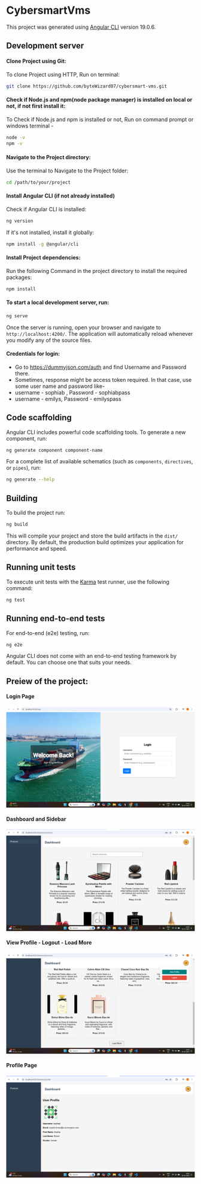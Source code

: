 # CybersmartVms

This project was generated using [Angular CLI](https://github.com/angular/angular-cli) version 19.0.6.

## Development server

#### Clone Project using Git:

To clone Project using HTTP, Run on terminal:

```bash
git clone https://github.com/byteWizard07/cybersmart-vms.git
```

#### Check if Node.js and npm(node package manager) is installed on local or not, if not first install it:

To Check if Node.js and npm is installed or not, Run on command prompt or windows terminal - 

```bash
node -v
npm -v
```

#### Navigate to the Project directory:

Use the terminal to Navigate to the Project folder:

```bash
cd /path/to/your/project
```

#### Install Angular CLI (if not already installed)

Check if Angular CLI is installed:

```bash
ng version
```

If it's not installed, install it globally:

```bash
npm install -g @angular/cli
```

#### Install Project dependencies:

Run the following Command in the project directory to install the required packages:

```bash
npm install
```


#### To start a local development server, run:

```bash
ng serve
```

Once the server is running, open your browser and navigate to `http://localhost:4200/`. The application will automatically reload whenever you modify any of the source files.

#### Credentials for login:

- Go to https://dummyjson.com/auth and find Username and Password there.
- Sometimes, response might be access token required. In that case, use some user name and password like-
- username - sophiab , Password - sophiabpass
- username - emilys, Password - emilyspass

## Code scaffolding

Angular CLI includes powerful code scaffolding tools. To generate a new component, run:

```bash
ng generate component component-name
```

For a complete list of available schematics (such as `components`, `directives`, or `pipes`), run:

```bash
ng generate --help
```

## Building

To build the project run:

```bash
ng build
```

This will compile your project and store the build artifacts in the `dist/` directory. By default, the production build optimizes your application for performance and speed.

## Running unit tests

To execute unit tests with the [Karma](https://karma-runner.github.io) test runner, use the following command:

```bash
ng test
```

## Running end-to-end tests

For end-to-end (e2e) testing, run:

```bash
ng e2e
```

Angular CLI does not come with an end-to-end testing framework by default. You can choose one that suits your needs.

## Preiew of the project:

#### Login Page

![login Page](public/screenshots/login.png)

#### Dashboard and Sidebar

![Dashboard](public/screenshots/dashboard.png)

#### View Profile - Logout - Load More

![Load More and Logout](public/screenshots/Load_more_Logout.png)

#### Profile Page

![Profile Page](public/screenshots/profile.png)

